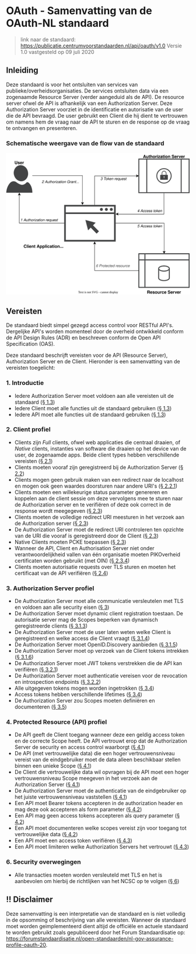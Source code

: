 # OAuth - Samenvatting van de OAuth-NL standaard

> link naar de standaard: https://publicatie.centrumvoorstandaarden.nl/api/oauth/v1.0
> Versie 1.0 vastgesteld op 09 juli 2020

## Inleiding

Deze standaard is voor het ontsluiten van services van publieke/overheidsorganisaties. De services ontsluiten data via een zogenaamde Resource Server (verder aangeduid als de API). De resource server ofwel de API is afhankelijk van een Authorization Server. Deze Authorization Server voorziet in de identificatie en autorisatie van de user die de API bevraagd. De user gebruikt een Client die hij dient te vertrouwen om namens hem de vraag naar de API te sturen en de response op de vraag te ontvangen en presenteren.

### Schematische weergave van de flow van de standaard

![OAuth-Abstract_Authorization_Code_Flow](./OAuth-Abstract_Authorization_Code_Flow.svg)



## Vereisten

De standaard biedt simpel gezegd access control voor RESTful API's. Dergelijke API's worden momenteel door de overheid ontwikkeld conform de API Design Rules (ADR) en beschreven conform de Open API Specification (OAS). 

Deze standaard beschrijft vereisten voor de API (Resource Server), Authorization Server en de Client. Hieronder is een samenvatting van de vereisten toegelicht:

### 1. Introductie

- Iedere Authorization Server moet voldoen aan alle vereisten uit de standaard ([§  1.3](https://publicatie.centrumvoorstandaarden.nl/api/oauth/v1.0/#conformance))
- Iedere Client moet alle functies uit de standaard gebruiken ([§  1.3](https://publicatie.centrumvoorstandaarden.nl/api/oauth/v1.0/#conformance))
- Iedere API moet alle functies uit de standaard gebruiken ([§  1.3](https://publicatie.centrumvoorstandaarden.nl/api/oauth/v1.0/#conformance))

### 2. Client profiel

- Clients zijn _Full_ clients, ofwel web applicaties die centraal draaien, of _Native_ clients, instanties van software die draaien op het device van de user, de zogenaamde apps. Beide client types hebben verschillende vereisten ([§  2.1](https://publicatie.centrumvoorstandaarden.nl/api/oauth/v1.0/#client-types))
- Clients moeten vooraf zijn geregistreerd bij de Authorization Server ([§  2.2](https://publicatie.centrumvoorstandaarden.nl/api/oauth/v1.0/#client-registration))
- Clients mogen geen gebruik maken van een redirect naar de localhost en mogen ook geen waardes doorsturen naar andere URI's ([§  2.2.1](https://publicatie.centrumvoorstandaarden.nl/api/oauth/v1.0/#redirect-uri))
- Clients moeten een willekeurige status parameter genereren en koppelen aan de client sessie om deze vervolgens mee te sturen naar de Authorization server en te verifiëren of deze ook correct in de response wordt meegegeven ([§  2.3](https://publicatie.centrumvoorstandaarden.nl/api/oauth/v1.0/#connection-to-the-authorization-server))
- Clients moeten de volledige redirect URI meesturen in het verzoek aan de Authorization server ([§  2.3](https://publicatie.centrumvoorstandaarden.nl/api/oauth/v1.0/#connection-to-the-authorization-server))
- De Authorization Server moet de redirect URI controleren ten opzichte van de URI die vooraf is geregistreerd door de Client ([§  2.3](https://publicatie.centrumvoorstandaarden.nl/api/oauth/v1.0/#connection-to-the-authorization-server))
- Native Clients moeten PCKE toepassen ([§  2.3](https://publicatie.centrumvoorstandaarden.nl/api/oauth/v1.0/#connection-to-the-authorization-server))
- Wanneer de API, Client en Authorisation Server niet onder verantwoordelijkheid vallen van één organisatie moeten PIKOverheid certificaten worden gebruikt (met OIN) ([§  2.3.4](https://publicatie.centrumvoorstandaarden.nl/api/oauth/v1.0/#client-keys))
- Clients moeten autorisatie requests over TLS sturen en moeten het certificaat van de API verifiëren ([§  2.4](https://publicatie.centrumvoorstandaarden.nl/api/oauth/v1.0/#connection-to-the-protected-resource))

### 3. Authorization Server profiel

- De Authorization Server moet alle communicatie versleutelen met TLS en voldoen aan alle security eisen ([§  3](https://publicatie.centrumvoorstandaarden.nl/api/oauth/v1.0/#authorization-server-profile))
- De Authorization Server moet dynamic client registration toestaan. De autorisatie server mag de Scopes beperken van dynamisch geregistreerde clients ([§  3.1.3](https://publicatie.centrumvoorstandaarden.nl/api/oauth/v1.0/#dynamic-registration))
- De Authorization Server moet de user laten weten welke Client is geregistreerd en welke access die Client vraagt ([§  3.1.4](https://publicatie.centrumvoorstandaarden.nl/api/oauth/v1.0/#dynamic-registration))
- De Authorization Server moet OpenID.Discovery aanbieden ([§  3.1.5](https://publicatie.centrumvoorstandaarden.nl/api/oauth/v1.0/#discovery))
- De Authorization Server moet op verzoek van de Client tokens intrekken ([§  3.1.6](https://publicatie.centrumvoorstandaarden.nl/api/oauth/v1.0/#revocation))
- De Authorization Server moet JWT tokens verstrekken die de API kan verifiëren ([§  3.2.1](https://publicatie.centrumvoorstandaarden.nl/api/oauth/v1.0/#jwt-bearer-tokens))
- De Authorization Server moet authenticatie vereisen voor de revocation en introspection endpoints ([§  3.2.2](https://publicatie.centrumvoorstandaarden.nl/api/oauth/v1.0/#introspection))
- Alle uitgegeven tokens mogen worden ingetrokken ([§  3.4](https://publicatie.centrumvoorstandaarden.nl/api/oauth/v1.0/#token-lifetimes))
- Access tokens hebben verschillende lifetimes ([§  3.4](https://publicatie.centrumvoorstandaarden.nl/api/oauth/v1.0/#token-lifetimes))
- De Authorization Server zou Scopes moeten definiëren en documenteren ([§  3.5](https://publicatie.centrumvoorstandaarden.nl/api/oauth/v1.0/#scopes))

### 4. Protected Resource (API) profiel

- De API geeft de Client toegang wanneer deze een geldig access token en de correcte Scope heeft. De API vertrouwt erop dat de Authorization Server de security en access control waarborgt ([§  4.1](https://publicatie.centrumvoorstandaarden.nl/api/oauth/v1.0/#protecting-resources))
- De API (met vertrouwelijke data) die een hoger vertrouwensniveau vereist van de eindgebruiker moet de data alleen beschikbaar stellen binnen een unieke Scope ([§  4.1](https://publicatie.centrumvoorstandaarden.nl/api/oauth/v1.0/#protecting-resources))
- De Client die vertrouwelijke data wil opvragen bij de API moet een hoger vertrouwensniveau Scope meegeven in het verzoek aan de Authorization Server ([§  4.1](https://publicatie.centrumvoorstandaarden.nl/api/oauth/v1.0/#protecting-resources))
- De Authorization Server moet de authenticatie van de eindgebruiker op het juiste vertrouwensniveau vaststellen ([§  4.1](https://publicatie.centrumvoorstandaarden.nl/api/oauth/v1.0/#protecting-resources))
- Een API moet Bearer tokens accepteren in de authorization header en mag deze ook accepteren als form parameter ([§  4.2](https://publicatie.centrumvoorstandaarden.nl/api/oauth/v1.0/#protecting-resources))
- Een API mag geen access tokens accepteren als query parameter ([§  4.2](https://publicatie.centrumvoorstandaarden.nl/api/oauth/v1.0/#protecting-resources))
- Een API moet documenteren welke scopes vereist zijn voor toegang tot vertrouwelijke data ([§  4.2](https://publicatie.centrumvoorstandaarden.nl/api/oauth/v1.0/#protecting-resources))
- Een API moet een access token verifiëren ([§  4.3](https://publicatie.centrumvoorstandaarden.nl/api/oauth/v1.0/#connections-with-authorization-servers))
- Een API moet limiteren welke Authorization Servers het vertrouwt ([§  4.3](https://publicatie.centrumvoorstandaarden.nl/api/oauth/v1.0/#connections-with-authorization-servers))

### 6. Security overwegingen

- Alle transacties moeten worden versleuteld met TLS en het is aanbevolen om hierbij de richtlijken van het NCSC op te volgen ([§  6](https://publicatie.centrumvoorstandaarden.nl/api/oauth/v1.0/#security-considerations))

## !! Disclaimer

Deze samenvatting is een interpretatie van de standaard en is niet volledig in de opsomming of beschrijving van alle vereisten. Wanneer de standaard moet worden geimplementeerd dient altijd de officiële en actuele  standaard te worden gebruikt zoals gepubliceerd door het Forum Standaardisatie op: https://forumstandaardisatie.nl/open-standaarden/nl-gov-assurance-profile-oauth-20.
